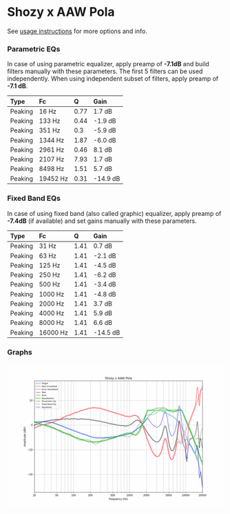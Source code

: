# Shozy x AAW Pola
See [usage instructions](https://github.com/jaakkopasanen/AutoEq#usage) for more options and info.

### Parametric EQs
In case of using parametric equalizer, apply preamp of **-7.1dB** and build filters manually
with these parameters. The first 5 filters can be used independently.
When using independent subset of filters, apply preamp of **-7.1 dB**.

| Type    | Fc       |    Q | Gain     |
|:--------|:---------|:-----|:---------|
| Peaking | 16 Hz    | 0.77 | 1.7 dB   |
| Peaking | 133 Hz   | 0.44 | -1.9 dB  |
| Peaking | 351 Hz   | 0.3  | -5.9 dB  |
| Peaking | 1344 Hz  | 1.87 | -6.0 dB  |
| Peaking | 2961 Hz  | 0.46 | 8.1 dB   |
| Peaking | 2107 Hz  | 7.93 | 1.7 dB   |
| Peaking | 8498 Hz  | 1.51 | 5.7 dB   |
| Peaking | 19452 Hz | 0.31 | -14.9 dB |

### Fixed Band EQs
In case of using fixed band (also called graphic) equalizer, apply preamp of **-7.4dB**
(if available) and set gains manually with these parameters.

| Type    | Fc       |    Q | Gain     |
|:--------|:---------|:-----|:---------|
| Peaking | 31 Hz    | 1.41 | 0.7 dB   |
| Peaking | 63 Hz    | 1.41 | -2.1 dB  |
| Peaking | 125 Hz   | 1.41 | -4.5 dB  |
| Peaking | 250 Hz   | 1.41 | -6.2 dB  |
| Peaking | 500 Hz   | 1.41 | -3.4 dB  |
| Peaking | 1000 Hz  | 1.41 | -4.8 dB  |
| Peaking | 2000 Hz  | 1.41 | 3.7 dB   |
| Peaking | 4000 Hz  | 1.41 | 5.9 dB   |
| Peaking | 8000 Hz  | 1.41 | 6.6 dB   |
| Peaking | 16000 Hz | 1.41 | -14.5 dB |

### Graphs
![](./Shozy%20x%20AAW%20Pola.png)
